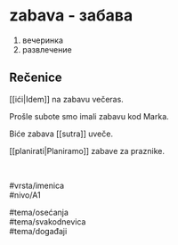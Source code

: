 # zabava - забава

1. вечеринка  
2. развлечение

## Rečenice

[[ići|Idem]] na zabavu večeras.

Prošle subote smo imali zabavu kod Marka.

Biće zabava [[sutra]] uveče.

[[planirati|Planiramo]] zabave za praznike.

<br>

#vrsta/imenica  
#nivo/A1  

#tema/osećanja  
#tema/svakodnevica  
#tema/događaji
